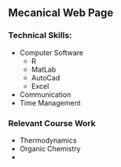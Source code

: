 ## Mecanical Web Page
### Technical Skills:
- Computer Software
  - R
  - MatLab
  - AutoCad
  - Excel
- Communication
- Time Management 

### Relevant Course Work
- Thermodynamics
- Organic Chemistry 
- 

